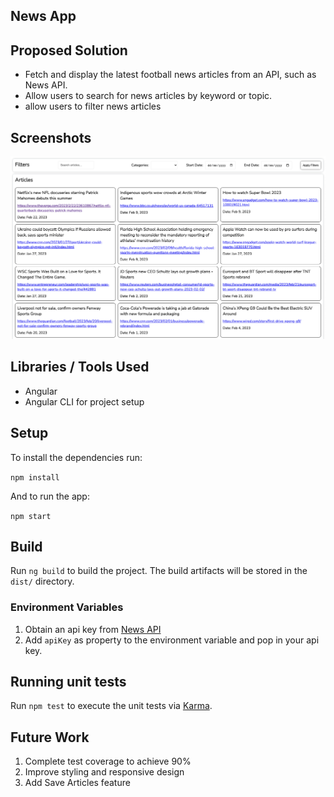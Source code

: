 ## News App

## Proposed Solution

- Fetch and display the latest football news articles from an API, such as News API.
- Allow users to search for news articles by keyword or topic.
- allow users to filter news articles

## Screenshots

![Articles Dashboard](src/assets/articles-screenshot.png)

## Libraries / Tools Used

- Angular
- Angular CLI for project setup

## Setup

To install the dependencies run:

`npm install`

And to run the app:

`npm start`

## Build

Run `ng build` to build the project. The build artifacts will be stored in the `dist/` directory.

### Environment Variables

1. Obtain an api key from [News API](https://newsapi.org/)
2. Add `apiKey` as property to the environment variable and pop in your api key.

## Running unit tests

Run `npm test` to execute the unit tests via [Karma](https://karma-runner.github.io).

## Future Work

1. Complete test coverage to achieve 90%
2. Improve styling and responsive design
3. Add Save Articles feature
